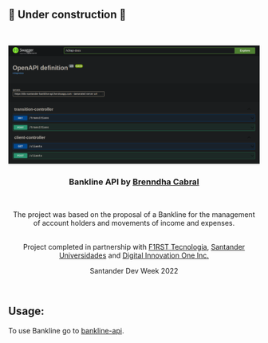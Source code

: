 ## :construction: Under construction :construction:
<br/>
<p align="center">
    <img src="./public/assets/images/banner.png" alt="" width="1000">

  <h3 align="center">Bankline API by <a href="https://www.linkedin.com/in/brenndhacabral/">Brenndha Cabral</a></h3>
 <br/>
  <p align="center">
     The project was based on the proposal of a Bankline for the management <br/> of account holders and movements of income and expenses.
       <br/>
    <br/>
		<p align="center">Project completed in partnership with 
    	<a href="https://www.linkedin.com/company/f1rsttecnologia/">F1RST Tecnologia</a>,
      <a href="https://www.linkedin.com/company/santander-universidades/">Santander Universidades</a> and
      <a href="https://www.linkedin.com/school/digitalinnovation-one/">Digital Innovation One Inc.</a>
    </p>
  </p>
  <p align="center">Santander Dev Week 2022</p>
</p>
<br/>

## **Usage**:
To use Bankline go to [bankline-api](https://dio-santander-bankline-api.herokuapp.com/swagger-ui/index.html#/).
<br/>
